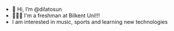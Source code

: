 - 👋 Hi, I’m @dilatosun
- 👩🏻‍💻 I'm a freshman at Bilkent Uni!!!
- I am interested in music, sports and learning new technologies

<!---
dilatosun/dilatosun is a ✨ special ✨ repository because its `README.md` (this file) appears on your GitHub profile.
You can click the Preview link to take a look at your changes.
--->
